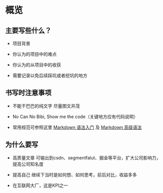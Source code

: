 概览
====

## 主要写些什么？

* 项目背景

* 你认为的项目中的难点

* 你认为的从项目中的收获

* 需要记录以免后续踩坑或者挖坑的地方

## 书写时注意事项

* 不能干巴巴的纯文字 尽量图文并茂

* No Can No Bibi, Show me the code（关键地方应有代码说明）

* 常用规范可参照这里 [Markdown 语法入门](/docs/related/base.md) 及 [Markdown 高级语法](/docs/related/senior.md)

## 为什么要写

* 高质量文章 可输出到csdn、segmentfalut、掘金等平台，扩大公司影响力，提高公司知名度

* 提高自己 继续下当时是如何想、如何思考，前后对比，收益多多

* 在互联网大厂，这是KPI之一
